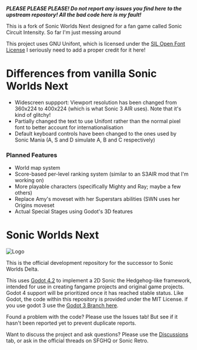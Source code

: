 ***PLEASE PLEASE PLEASE! Do not report any issues you find here to the upstream repostory! All the bad code here is my fault!***

This is a fork of Sonic Worlds Next designed for a fan game called Sonic Circuit Intensity. So far I'm just messing around

This project uses GNU Unifont, which is licensed under the [SIL Open Font License](https://unifoundry.com/OFL-1.1.txt)
I seriously need to add a proper credit for it here!

# Differences from vanilla Sonic Worlds Next
- Widescreen suppport: Viewport resolution has been changed from 360x224 to 400x224 (which is what Sonic 3 AIR uses). Note that it's kind of glitchy!
- Partially changed the text to use Unifont rather than the normal pixel font to better account for internationalisation
- Default keyboard controls have been changed to the ones used by Sonic Mania (A, S and D simulate A, B and C respectively)

### Planned Features
- World map system
- Score-based per-level ranking system (similar to an S3AIR mod that I'm working on)
- More playable characters (specifically Mighty and Ray; maybe a few others)
- Replace Amy's moveset with her Superstars abilities (SWN uses her Origins moveset
- Actual Special Stages using Godot's 3D features

# Sonic Worlds Next
![Logo](https://github.com/Techokami/SonicWorldsNext/blob/main/icon.png)

This is the official development repository for the successor to Sonic Worlds Delta.

This uses [Godot 4.2](https://godotengine.org/) to implement a 2D Sonic the Hedgehog-like framework, intended for use in creating fangame projects and original game projects. Godot 4 support will be prioritized once it has reached stable status. Like Godot, the code within this repository is provided under the MIT License.
 if you use godot 3 use the [Godot 3 Branch here](https://github.com/Techokami/SonicWorldsNext/tree/Sonic-Worlds-Next-Godot-3).

Found a problem with the code? Please use the Issues tab! But see if it hasn't been reported yet to prevent duplicate reports.

Want to discuss the project and ask questions? Please use the [Discussions](https://github.com/Techokami/SonicWorldsNext/discussions) tab, or ask in the official threads on SFGHQ or Sonic Retro.
